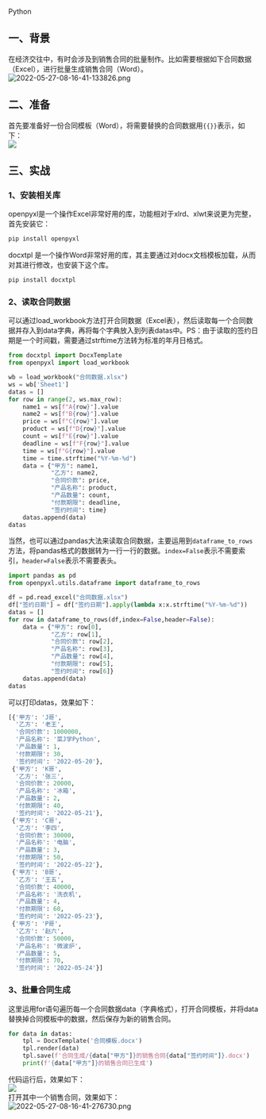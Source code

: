 Python
<a name="kb44y"></a>
## 一、背景
在经济交往中，有时会涉及到销售合同的批量制作。比如需要根据如下合同数据（Excel），进行批量生成销售合同（Word）。<br />![2022-05-27-08-16-41-133826.png](./img/1653610684140-c1133aa8-a672-4f1b-a34d-f51786035a21.png)
<a name="QHgg3"></a>
## 二、准备
首先要准备好一份合同模板（Word），将需要替换的合同数据用`{{}}`表示，如下：<br />![](./img/1653610359902-a4d46c4b-7360-450c-872b-39d253c09394.png)
<a name="ueaHm"></a>
## 三、实战
<a name="Uewmb"></a>
### 1、安装相关库
openpyxl是一个操作Excel非常好用的库，功能相对于xlrd、xlwt来说更为完整，首先安装它：
```bash
pip install openpyxl
```
docxtpl 是一个操作Word非常好用的库，其主要通过对docx文档模板加载，从而对其进行修改，也安装下这个库。
```bash
pip install docxtpl
```
<a name="wuRKr"></a>
### 2、读取合同数据
可以通过load_workbook方法打开合同数据（Excel表），然后读取每一个合同数据并存入到data字典，再将每个字典放入到列表datas中。PS：由于读取的签约日期是一个时间戳，需要通过strftime方法转为标准的年月日格式。
```python
from docxtpl import DocxTemplate
from openpyxl import load_workbook

wb = load_workbook("合同数据.xlsx")
ws = wb['Sheet1']
datas = []
for row in range(2, ws.max_row):
    name1 = ws[f"A{row}"].value
    name2 = ws[f"B{row}"].value
    price = ws[f"C{row}"].value
    product = ws[f"D{row}"].value
    count = ws[f"E{row}"].value
    deadline = ws[f"F{row}"].value
    time = ws[f"G{row}"].value
    time = time.strftime("%Y-%m-%d")
    data = {"甲方": name1,
            "乙方": name2, 
            "合同价款": price, 
            "产品名称": product, 
            "产品数量": count,
            "付款期限": deadline,
            "签约时间": time}
    datas.append(data)
datas
```
当然，也可以通过pandas大法来读取合同数据，主要运用到`dataframe_to_rows`方法，将pandas格式的数据转为一行一行的数据。`index=False`表示不需要索引，`header=False`表示不需要表头。
```python
import pandas as pd
from openpyxl.utils.dataframe import dataframe_to_rows

df = pd.read_excel("合同数据.xlsx")
df["签约日期"] = df["签约日期"].apply(lambda x:x.strftime("%Y-%m-%d"))
datas = []
for row in dataframe_to_rows(df,index=False,header=False):
    data = {"甲方": row[0], 
            "乙方": row[1], 
            "合同价款": row[2], 
            "产品名称": row[3], 
            "产品数量": row[4],
            "付款期限": row[5],
            "签约时间": row[6]} 
    datas.append(data)
datas
```
可以打印datas，效果如下：
```python
[{'甲方': 'J哥',
  '乙方': '老王',
  '合同价款': 1000000,
  '产品名称': '菜J学Python',
  '产品数量': 1,
  '付款期限': 30,
  '签约时间': '2022-05-20'},
 {'甲方': 'K哥',
  '乙方': '张三',
  '合同价款': 20000,
  '产品名称': '冰箱',
  '产品数量': 2,
  '付款期限': 40,
  '签约时间': '2022-05-21'},
 {'甲方': 'C哥',
  '乙方': '李四',
  '合同价款': 30000,
  '产品名称': '电脑',
  '产品数量': 3,
  '付款期限': 50,
  '签约时间': '2022-05-22'},
 {'甲方': 'B哥',
  '乙方': '王五',
  '合同价款': 40000,
  '产品名称': '洗衣机',
  '产品数量': 4,
  '付款期限': 60,
  '签约时间': '2022-05-23'},
 {'甲方': 'P哥',
  '乙方': '赵六',
  '合同价款': 50000,
  '产品名称': '微波炉',
  '产品数量': 5,
  '付款期限': 70,
  '签约时间': '2022-05-24'}]
```
<a name="tedGw"></a>
### 3、批量合同生成
这里运用for语句遍历每一个合同数据data（字典格式），打开合同模板，并将data替换掉合同模板中的数据，然后保存为新的销售合同。
```python
for data in datas:
    tpl = DocxTemplate('合同模板.docx')
    tpl.render(data)
    tpl.save(f'合同生成/{data["甲方"]}的销售合同{data["签约时间"]}.docx')
    print(f'{data["甲方"]}的销售合同已生成')
```
代码运行后，效果如下：<br />![](./img/1653610359881-188bfbbf-2536-4592-a7a4-f85a5ec74370.png)<br />打开其中一个销售合同，效果如下：<br />![2022-05-27-08-16-41-276730.png](./img/1653610700241-960b3d29-0430-4b94-b470-18fbf1ebaf78.png)
